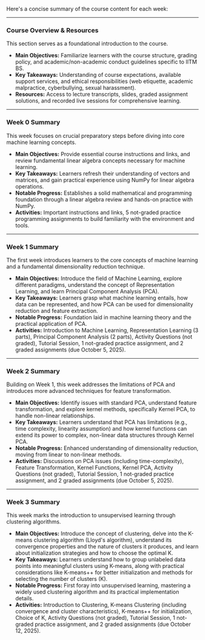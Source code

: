 Here's a concise summary of the course content for each week:

---

### Course Overview & Resources

This section serves as a foundational introduction to the course.
*   **Main Objectives:** Familiarize learners with the course structure, grading policy, and academic/non-academic conduct guidelines specific to IITM BS.
*   **Key Takeaways:** Understanding of course expectations, available support services, and ethical responsibilities (web etiquette, academic malpractice, cyberbullying, sexual harassment).
*   **Resources:** Access to lecture transcripts, slides, graded assignment solutions, and recorded live sessions for comprehensive learning.

---

### Week 0 Summary

This week focuses on crucial preparatory steps before diving into core machine learning concepts.
*   **Main Objectives:** Provide essential course instructions and links, and review fundamental linear algebra concepts necessary for machine learning.
*   **Key Takeaways:** Learners refresh their understanding of vectors and matrices, and gain practical experience using NumPy for linear algebra operations.
*   **Notable Progress:** Establishes a solid mathematical and programming foundation through a linear algebra review and hands-on practice with NumPy.
*   **Activities:** Important instructions and links, 5 not-graded practice programming assignments to build familiarity with the environment and tools.

---

### Week 1 Summary

The first week introduces learners to the core concepts of machine learning and a fundamental dimensionality reduction technique.
*   **Main Objectives:** Introduce the field of Machine Learning, explore different paradigms, understand the concept of Representation Learning, and learn Principal Component Analysis (PCA).
*   **Key Takeaways:** Learners grasp what machine learning entails, how data can be represented, and how PCA can be used for dimensionality reduction and feature extraction.
*   **Notable Progress:** Foundation laid in machine learning theory and the practical application of PCA.
*   **Activities:** Introduction to Machine Learning, Representation Learning (3 parts), Principal Component Analysis (2 parts), Activity Questions (not graded), Tutorial Session, 1 not-graded practice assignment, and 2 graded assignments (due October 5, 2025).

---

### Week 2 Summary

Building on Week 1, this week addresses the limitations of PCA and introduces more advanced techniques for feature transformation.
*   **Main Objectives:** Identify issues with standard PCA, understand feature transformation, and explore kernel methods, specifically Kernel PCA, to handle non-linear relationships.
*   **Key Takeaways:** Learners understand that PCA has limitations (e.g., time complexity, linearity assumption) and how kernel functions can extend its power to complex, non-linear data structures through Kernel PCA.
*   **Notable Progress:** Enhanced understanding of dimensionality reduction, moving from linear to non-linear methods.
*   **Activities:** Discussions on PCA issues (including time-complexity), Feature Transformation, Kernel Functions, Kernel PCA, Activity Questions (not graded), Tutorial Session, 1 not-graded practice assignment, and 2 graded assignments (due October 5, 2025).

---

### Week 3 Summary

This week marks the introduction to unsupervised learning through clustering algorithms.
*   **Main Objectives:** Introduce the concept of clustering, delve into the K-means clustering algorithm (Lloyd's algorithm), understand its convergence properties and the nature of clusters it produces, and learn about initialization strategies and how to choose the optimal K.
*   **Key Takeaways:** Learners understand how to group unlabeled data points into meaningful clusters using K-means, along with practical considerations like K-means++ for better initialization and methods for selecting the number of clusters (K).
*   **Notable Progress:** First foray into unsupervised learning, mastering a widely used clustering algorithm and its practical implementation details.
*   **Activities:** Introduction to Clustering, K-means Clustering (including convergence and cluster characteristics), K-means++ for initialization, Choice of K, Activity Questions (not graded), Tutorial Session, 1 not-graded practice assignment, and 2 graded assignments (due October 12, 2025).